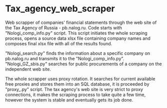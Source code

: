 # Tax_agency_web_scraper

Web scrapper of companies' financial statements through the web site of the Tax Agency of Russia - pb.nalog.ru. 
Code starts with "Nologi_comp_info.py" script. This script initiates the whole scraping process, opens 
a source data xlsx file containing company names and composes final xlsx file with all of the results
found.

"Nologi_search.py" finds the information about a specific company on pb.nalog.ru and transmits it to the 
"Nologi_comp_info.py". "Nologi_GZ_sbis.py" searches for public procurements of a company on the independent
web site. 

The whole scrapper uses proxy rotation. It searches for current available free proxies and stores them into
an SQL database, it is proceeded by "proxy_.py" script. The tax agency's web site is very strict to proxy 
connections, it makes the scraping process to take quite a few time, however the system is stable and eventually
gets its job done. 
